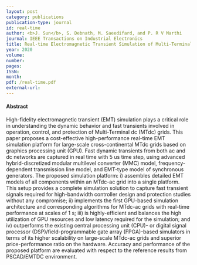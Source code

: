 ```yaml
---
layout: post
category: publications
publication-type: journal
id: real-time
author: <b>J. Sun</b>, S. Debnath, M. Saeedifard, and P. R V Marthi 
journal: IEEE Transactions on Industrial Electronics
title: Real-time Electromagnetic Transient Simulation of Multi-Terminal HVDC-AC Grids based on GPU
year: 2020
volume:
number:
pages:
ISSN:
month:
pdf: /real-time.pdf
external-url: 
---
```


#### Abstract

High-fidelity electromagnetic transient (EMT) simulation plays a critical role in understanding the dynamic behavior and fast transients involved in operation, control, and protection of Multi-Terminal dc (MTdc) grids. This paper proposes a cost-effective high-performance real-time EMT simulation platform for large-scale cross-continental MTdc grids based on graphics processing unit (GPU). Fast dynamic transients from both ac and dc networks are captured in real time with 5 us time step, using advanced hybrid-discretized modular multilevel converter (MMC) model, frequency-dependent transmission line model, and EMT-type model of synchronous generators. The proposed simulation platform: i) assembles detailed EMT models of all components within an MTdc-ac grid into a single platform. This setup provides a complete simulation solution to capture fast transient signals required for high-bandwidth controller design and protection studies without any compromise; ii) implements the first GPU-based simulation architecture and corresponding algorithms for MTdc-ac grids with real-time performance at scales of 1 s; iii) is highly-efficient and balances the high utilization of GPU resources and low latency required for the simulation; and iv) outperforms the existing central processing unit (CPU)- or digital signal processor (DSP)/field-programmable gate array (FPGA)-based simulators in terms of its higher scalability on large-scale MTdc-ac grids and superior price-performance ratio on the hardware. Accuracy and performance of the proposed platform are evaluated with respect to the reference results from PSCAD/EMTDC environment.